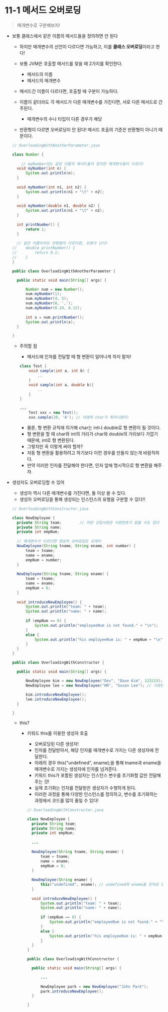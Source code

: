 # 11-1 메서드 오버로딩

> 매개변수로 구분해보자!

- 보통 클래스에서 같은 이름의 메서드들을 정의하면 안 된다

  - 하지만 매개변수의 선언이 다르다면 가능하고, 이를 **클래스 오버로딩**이라고 한다!

  - 보통 JVM은 호출할 메서드를 찾을 때 2가지를 확인한다.
    - 메서드의 이름
    - 메서드의 매개변수
  - 메서드간 이름이 다르다면, 호출할 때 구분이 가능하다.
  - 이름이 같더라도 각 메서드가 다른 매개변수를 가진다면, 서로 다른 메서드로 간주된다.
    - 매개변수의 수나 타입이 다른 경우가 해당
  - 반환형이 다르면 오버로딩이 안 된다! 메서드 호출의 기준은 반환형이 아니기 때문이다. 

  ```java
  // OverloadingWithAnotherParameter.java
  
  class Number {
  	
      // myNumber라는 같은 이름의 메서드들이 있지만 매개변수들이 다르다!
  	void myNumber(int n) {
  		System.out.println(n);
  	}
  	
  	void myNumber(int n1, int n2) {
  		System.out.println(n1 + "\t" + n2);
  	}
  	
  	void myNumber(double n1, double n2) {
  		System.out.println(n1 + "\t" + n2);
  	}
  	
  	int printNumber() {
  		return 1;
  	}
  	
  	// 같은 이름이어도 반환형이 다르다면, 오류가 난다! 
  //	double printNumber() {
  //		return 0.1;
  //	}
  }
  
  public class OverloadingWithAnotherParameter {
  
  	public static void main(String[] args) {
  
  		Number num = new Number();
  		num.myNumber(1);
  		num.myNumber(4, 5);
  		num.myNumber(0, ',');
  		num.myNumber(0.24, 0.12);
  		
  		int x = num.printNumber();
  		System.out.println(x);
  	}
  
  }
  ```

  - 주의할 점

    - 메서드에 인자를 전달할 때 형 변환이 일어나게 하지 말자!

    ```java
    class Test {
        void sample(int a, int b) {
            ..
        }
        void sample(int a, double b){
            ..
        }
    }
    
    ...
        Test xxx = new Test();
    	xxx.sample(20, 'A'); // 야생의 char가 튀어나왔다!
    ```
    
    - 물론, 형 변환 규칙에 의거해 char는 int나 double로 형 변환이 될 것이다.
    - 형 변환을 할 때 char와 int의 거리가 char와 double의 거리보다 가깝기 때문에, int로 형 변환된다.
    - 그렇지만 꼭 이렇게 써야 할까?
    - 자동 형 변환을 활용하려고 하기보다 이런 경우를 만들지 않는게 바람직하다.
    - 만약 이러한 인자를 전달해야 한다면, 인자 앞에 명시적으로 형 변환을 해주자.
    
    

- 생성자도 오버로딩할 수 있어
  - 생성자 역시 다른 매개변수를 가진다면, 둘 이상 쓸 수 있다.
  - 생성자 오버로딩을 통해 생성되는 인스턴스의 유형을 구분할 수 있다!!
  
  ```java
  // OverloadingWithConstructor.java
  
  class NewEmployee {
  	private String team;        // 어떤 신입사원은 사원번호가 없을 수도 있다
  	private String name;
  	private int empNum;
  	
  	// 매개변수가 다르다면 생성자 오버로딩도 오케이
  	NewEmployee(String tname, String ename, int number) {
  		team = tname;
  		name = ename;
  		empNum = number;
  	}
  	
  	NewEmployee(String tname, String ename) {
  		team = tname;
  		name = ename;
  		empNum = 0;
  	}
  	
  	void introduceNewEmployee() {
  		System.out.println("team: " + team);
  		System.out.println("name: " + name);
  		
  		if (empNum == 0) {
  			System.out.println("employeeNum is not found." + "\n");
  		}
  		else {
  			System.out.println("his employeeNum is: " + empNum + "\n");
  		}
  	}
  }
  
  public class OverloadingWithConstructor {
  
  	public static void main(String[] args) {
  
  		NewEmployee kim = new NewEmployee("Dev", "Dave Kim", 123213);
  		NewEmployee lee = new NewEmployee("HR", "Susan Lee"); // 사원번호가 없는 사원
  		
  		kim.introduceNewEmployee();
  		lee.introduceNewEmployee();
  	}
  
  }
  ```
  
  

   - this?

        - 키워드 this를 이용한 생성자 호출

             - 오버로딩된 다른 생성자!
             - 인자를 전달받아서, 해당 인자를 매개변수로 가지는 다른 생성자에 전달한다.
             - 아래의 경우 this("undefined", ename);을 통해 tname과 ename을 매개변수로 가지는 생성자에 인자를 넘겨준다.
             - 키워드 this가 포함된 생성자는 인스턴스 변수를 초기화할 값만 전달해주는 것!
             - 실제 초기화는 인자를 전달받은 생성자가 수행하게 된다.
             - 이러한 과정을 통해 다양한 인스턴스를 정의하고, 변수를 초기화하는 과정에서 코드를 많이 줄일 수 있다!

          ```java
          // OverloadingWithConstructor.java
          
          class NewEmployee {
          	private String team;
          	private String name;
          	private int empNum;
          	
          	...
          	
          	NewEmployee(String tname, String ename) {
          		team = tname;
          		name = ename;
          		empNum = 0;
          	}
          	
          	NewEmployee(String ename) {
          		this("undefined", ename); // undefined와 ename을 인자로 받는 생성자 호출!
          	}
          	
          	void introduceNewEmployee() {
          		System.out.println("team: " + team);
          		System.out.println("name: " + name);
          		
          		if (empNum == 0) {
          			System.out.println("employeeNum is not found." + "\n");
          		}
          		else {
          			System.out.println("his employeeNum is: " + empNum + "\n");
          		}
          	}
          }
          
          public class OverloadingWithConstructor {
          
          	public static void main(String[] args) {
          
          		...
          		
          		NewEmployee park = new NewEmployee("John Park");
          		park.introduceNewEmployee();
          	}
          
          }
          ```

          
